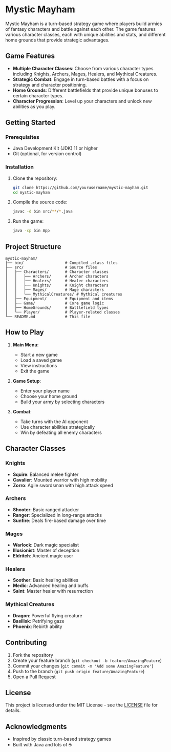 # Mystic Mayham

Mystic Mayham is a turn-based strategy game where players build armies of fantasy characters and battle against each other. The game features various character classes, each with unique abilities and stats, and different home grounds that provide strategic advantages.

## Game Features

- **Multiple Character Classes**: Choose from various character types including Knights, Archers, Mages, Healers, and Mythical Creatures.
- **Strategic Combat**: Engage in turn-based battles with a focus on strategy and character positioning.
- **Home Grounds**: Different battlefields that provide unique bonuses to certain character types.
- **Character Progression**: Level up your characters and unlock new abilities as you play.

## Getting Started

### Prerequisites

- Java Development Kit (JDK) 11 or higher
- Git (optional, for version control)

### Installation

1. Clone the repository:
   ```bash
   git clone https://github.com/yourusername/mystic-mayham.git
   cd mystic-mayham
   ```

2. Compile the source code:
   ```bash
   javac -d bin src/**/*.java
   ```

3. Run the game:
   ```bash
   java -cp bin App
   ```

## Project Structure

```
mystic-mayham/
├── bin/                  # Compiled .class files
├── src/                  # Source files
│   ├── Characters/       # Character classes
│   │   ├── Archers/      # Archer characters
│   │   ├── Healers/      # Healer characters
│   │   ├── Knights/      # Knight characters
│   │   ├── Mages/        # Mage characters
│   │   └── MythicalCreatures/ # Mythical creatures
│   ├── Equipment/        # Equipment and items
│   ├── Game/             # Core game logic
│   ├── HomeGrounds/      # Battlefield types
│   └── Player/           # Player-related classes
└── README.md             # This file
```

## How to Play

1. **Main Menu**:
   - Start a new game
   - Load a saved game
   - View instructions
   - Exit the game

2. **Game Setup**:
   - Enter your player name
   - Choose your home ground
   - Build your army by selecting characters

3. **Combat**:
   - Take turns with the AI opponent
   - Use character abilities strategically
   - Win by defeating all enemy characters

## Character Classes

### Knights
- **Squire**: Balanced melee fighter
- **Cavalier**: Mounted warrior with high mobility
- **Zorro**: Agile swordsman with high attack speed

### Archers
- **Shooter**: Basic ranged attacker
- **Ranger**: Specialized in long-range attacks
- **Sunfire**: Deals fire-based damage over time

### Mages
- **Warlock**: Dark magic specialist
- **Illusionist**: Master of deception
- **Eldritch**: Ancient magic user

### Healers
- **Soother**: Basic healing abilities
- **Medic**: Advanced healing and buffs
- **Saint**: Master healer with resurrection

### Mythical Creatures
- **Dragon**: Powerful flying creature
- **Basilisk**: Petrifying gaze
- **Phoenix**: Rebirth ability

## Contributing

1. Fork the repository
2. Create your feature branch (`git checkout -b feature/AmazingFeature`)
3. Commit your changes (`git commit -m 'Add some AmazingFeature'`)
4. Push to the branch (`git push origin feature/AmazingFeature`)
5. Open a Pull Request

## License

This project is licensed under the MIT License - see the [LICENSE](LICENSE) file for details.

## Acknowledgments

- Inspired by classic turn-based strategy games
- Built with Java and lots of ☕
